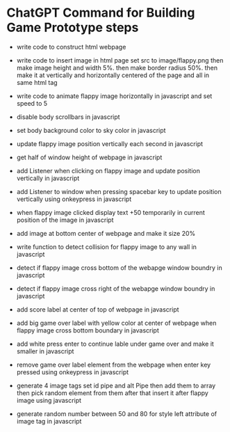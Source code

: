 # ChatGPT Command for Building Game Prototype steps

* write code to construct html webpage

* write code to insert image in html page set src to image/flappy.png then make image height and width 5%. then make border radius 50%. then make it at vertically and horizontally centered of the page and all in same html tag

* write code to animate flappy image horizontally in javascript and set speed to 5

* disable body scrollbars in javascript

* set body background color to sky color in javascript

* update flappy image position vertically each second in javascript

* get half of window height of webpage in javascript

* add Listener when clicking on flappy image and update position vertically in javascript

* add Listener to window when pressing spacebar key to update position vertically using onkeypress in javascript

* when flappy image clicked display text +50 temporarily in current position of the image in javascript

* add image at bottom center of webpage and make it size 20%

* write function to detect collision for flappy image to any wall in javascript

* detect if flappy image cross bottom of the webapge window boundry in javascript

* detect if flappy image cross right of the webapge window boundry in javascript

* add score label at center of top of webpage in javascript

* add big game over label with yellow color at center of webpage when flappy image cross bottom boundary in javascript

* add white press enter to continue lable under game over and make it smaller in javascript

* remove game over label element from the webpage when enter key pressed using onkeypress in javascript

* generate 4 image tags set id pipe and alt Pipe then add them to array then pick random element from them after that insert it after flappy image using javascript

* generate random number between 50 and 80 for style left attribute of image tag in javascript


